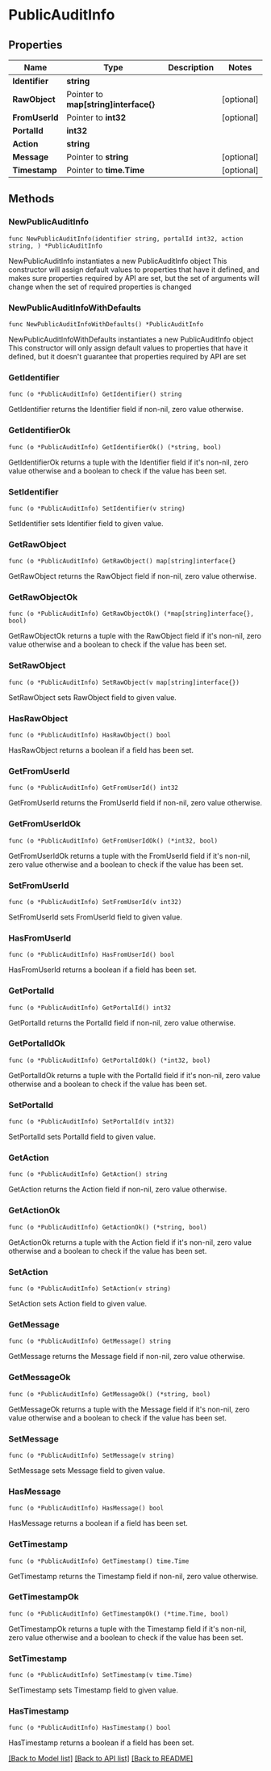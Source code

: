 # PublicAuditInfo

## Properties

Name | Type | Description | Notes
------------ | ------------- | ------------- | -------------
**Identifier** | **string** |  | 
**RawObject** | Pointer to **map[string]interface{}** |  | [optional] 
**FromUserId** | Pointer to **int32** |  | [optional] 
**PortalId** | **int32** |  | 
**Action** | **string** |  | 
**Message** | Pointer to **string** |  | [optional] 
**Timestamp** | Pointer to **time.Time** |  | [optional] 

## Methods

### NewPublicAuditInfo

`func NewPublicAuditInfo(identifier string, portalId int32, action string, ) *PublicAuditInfo`

NewPublicAuditInfo instantiates a new PublicAuditInfo object
This constructor will assign default values to properties that have it defined,
and makes sure properties required by API are set, but the set of arguments
will change when the set of required properties is changed

### NewPublicAuditInfoWithDefaults

`func NewPublicAuditInfoWithDefaults() *PublicAuditInfo`

NewPublicAuditInfoWithDefaults instantiates a new PublicAuditInfo object
This constructor will only assign default values to properties that have it defined,
but it doesn't guarantee that properties required by API are set

### GetIdentifier

`func (o *PublicAuditInfo) GetIdentifier() string`

GetIdentifier returns the Identifier field if non-nil, zero value otherwise.

### GetIdentifierOk

`func (o *PublicAuditInfo) GetIdentifierOk() (*string, bool)`

GetIdentifierOk returns a tuple with the Identifier field if it's non-nil, zero value otherwise
and a boolean to check if the value has been set.

### SetIdentifier

`func (o *PublicAuditInfo) SetIdentifier(v string)`

SetIdentifier sets Identifier field to given value.


### GetRawObject

`func (o *PublicAuditInfo) GetRawObject() map[string]interface{}`

GetRawObject returns the RawObject field if non-nil, zero value otherwise.

### GetRawObjectOk

`func (o *PublicAuditInfo) GetRawObjectOk() (*map[string]interface{}, bool)`

GetRawObjectOk returns a tuple with the RawObject field if it's non-nil, zero value otherwise
and a boolean to check if the value has been set.

### SetRawObject

`func (o *PublicAuditInfo) SetRawObject(v map[string]interface{})`

SetRawObject sets RawObject field to given value.

### HasRawObject

`func (o *PublicAuditInfo) HasRawObject() bool`

HasRawObject returns a boolean if a field has been set.

### GetFromUserId

`func (o *PublicAuditInfo) GetFromUserId() int32`

GetFromUserId returns the FromUserId field if non-nil, zero value otherwise.

### GetFromUserIdOk

`func (o *PublicAuditInfo) GetFromUserIdOk() (*int32, bool)`

GetFromUserIdOk returns a tuple with the FromUserId field if it's non-nil, zero value otherwise
and a boolean to check if the value has been set.

### SetFromUserId

`func (o *PublicAuditInfo) SetFromUserId(v int32)`

SetFromUserId sets FromUserId field to given value.

### HasFromUserId

`func (o *PublicAuditInfo) HasFromUserId() bool`

HasFromUserId returns a boolean if a field has been set.

### GetPortalId

`func (o *PublicAuditInfo) GetPortalId() int32`

GetPortalId returns the PortalId field if non-nil, zero value otherwise.

### GetPortalIdOk

`func (o *PublicAuditInfo) GetPortalIdOk() (*int32, bool)`

GetPortalIdOk returns a tuple with the PortalId field if it's non-nil, zero value otherwise
and a boolean to check if the value has been set.

### SetPortalId

`func (o *PublicAuditInfo) SetPortalId(v int32)`

SetPortalId sets PortalId field to given value.


### GetAction

`func (o *PublicAuditInfo) GetAction() string`

GetAction returns the Action field if non-nil, zero value otherwise.

### GetActionOk

`func (o *PublicAuditInfo) GetActionOk() (*string, bool)`

GetActionOk returns a tuple with the Action field if it's non-nil, zero value otherwise
and a boolean to check if the value has been set.

### SetAction

`func (o *PublicAuditInfo) SetAction(v string)`

SetAction sets Action field to given value.


### GetMessage

`func (o *PublicAuditInfo) GetMessage() string`

GetMessage returns the Message field if non-nil, zero value otherwise.

### GetMessageOk

`func (o *PublicAuditInfo) GetMessageOk() (*string, bool)`

GetMessageOk returns a tuple with the Message field if it's non-nil, zero value otherwise
and a boolean to check if the value has been set.

### SetMessage

`func (o *PublicAuditInfo) SetMessage(v string)`

SetMessage sets Message field to given value.

### HasMessage

`func (o *PublicAuditInfo) HasMessage() bool`

HasMessage returns a boolean if a field has been set.

### GetTimestamp

`func (o *PublicAuditInfo) GetTimestamp() time.Time`

GetTimestamp returns the Timestamp field if non-nil, zero value otherwise.

### GetTimestampOk

`func (o *PublicAuditInfo) GetTimestampOk() (*time.Time, bool)`

GetTimestampOk returns a tuple with the Timestamp field if it's non-nil, zero value otherwise
and a boolean to check if the value has been set.

### SetTimestamp

`func (o *PublicAuditInfo) SetTimestamp(v time.Time)`

SetTimestamp sets Timestamp field to given value.

### HasTimestamp

`func (o *PublicAuditInfo) HasTimestamp() bool`

HasTimestamp returns a boolean if a field has been set.


[[Back to Model list]](../README.md#documentation-for-models) [[Back to API list]](../README.md#documentation-for-api-endpoints) [[Back to README]](../README.md)


